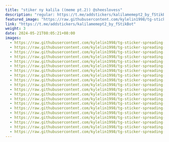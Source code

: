 ```yaml
---
title: "stiker ny kalila ((meme pt.2)) @sheeslovess"
description: "regular: https://t.me/addstickers/kalilamemept2_by_fStikBot"
featured_image: "https://raw.githubusercontent.com/kylelin1998/tg-sticker-spreading-worldwide-images/main/img/681be585-fa38-43a9-b2bd-487f665f1343.jpg"
link: "https://t.me/addstickers/kalilamemept2_by_fStikBot"
weight: 3
date: 2024-05-21T08:05:21+08:00
images:
  - https://raw.githubusercontent.com/kylelin1998/tg-sticker-spreading-worldwide-images/main/img/681be585-fa38-43a9-b2bd-487f665f1343.jpg
  - https://raw.githubusercontent.com/kylelin1998/tg-sticker-spreading-worldwide-images/main/img/ed55fb90-718f-4031-b770-f093f5300788.jpg
  - https://raw.githubusercontent.com/kylelin1998/tg-sticker-spreading-worldwide-images/main/img/2f5ec6bc-750f-41a4-82c5-a5b85e38eb81.jpg
  - https://raw.githubusercontent.com/kylelin1998/tg-sticker-spreading-worldwide-images/main/img/bec5e02f-7987-44e8-a3dd-46508df40b3b.jpg
  - https://raw.githubusercontent.com/kylelin1998/tg-sticker-spreading-worldwide-images/main/img/d53cb9c5-1f5b-4283-8b4e-c3964b55e83c.jpg
  - https://raw.githubusercontent.com/kylelin1998/tg-sticker-spreading-worldwide-images/main/img/e5b2081a-3314-4a25-a24c-272b870405bd.jpg
  - https://raw.githubusercontent.com/kylelin1998/tg-sticker-spreading-worldwide-images/main/img/8f52b5dc-2faa-42f3-bcd9-800f6ca322cb.jpg
  - https://raw.githubusercontent.com/kylelin1998/tg-sticker-spreading-worldwide-images/main/img/21059725-f98f-438f-ab32-9657f502690e.jpg
  - https://raw.githubusercontent.com/kylelin1998/tg-sticker-spreading-worldwide-images/main/img/dde07318-04bc-4d45-8d2d-c2e976cab6a0.jpg
  - https://raw.githubusercontent.com/kylelin1998/tg-sticker-spreading-worldwide-images/main/img/d96f39b8-e0d1-497b-b9ba-596d16806e43.jpg
  - https://raw.githubusercontent.com/kylelin1998/tg-sticker-spreading-worldwide-images/main/img/dcca4a65-504e-4c67-a645-07c2d6adba87.jpg
  - https://raw.githubusercontent.com/kylelin1998/tg-sticker-spreading-worldwide-images/main/img/aa20e5ae-ddfe-4961-9a0d-8f0a2d192fa3.jpg
  - https://raw.githubusercontent.com/kylelin1998/tg-sticker-spreading-worldwide-images/main/img/9144be42-e46e-41dd-bdfc-5700b90ceb73.jpg
  - https://raw.githubusercontent.com/kylelin1998/tg-sticker-spreading-worldwide-images/main/img/ca00c458-c7d8-4a75-bb0b-079665d6aee6.jpg
  - https://raw.githubusercontent.com/kylelin1998/tg-sticker-spreading-worldwide-images/main/img/0fa57035-cf4b-4678-aeec-8cef97e05f6e.jpg
  - https://raw.githubusercontent.com/kylelin1998/tg-sticker-spreading-worldwide-images/main/img/717c913a-cc9f-435f-b733-fccd3646c379.jpg
  - https://raw.githubusercontent.com/kylelin1998/tg-sticker-spreading-worldwide-images/main/img/28ffdfa5-5ccb-4f41-9eb6-b3c5b27eae60.jpg
  - https://raw.githubusercontent.com/kylelin1998/tg-sticker-spreading-worldwide-images/main/img/d31719e3-7d92-46ca-998b-dcc7343299a0.jpg
  - https://raw.githubusercontent.com/kylelin1998/tg-sticker-spreading-worldwide-images/main/img/a9b0e1b6-3277-4d49-8bd0-b0f55134e871.jpg
  - https://raw.githubusercontent.com/kylelin1998/tg-sticker-spreading-worldwide-images/main/img/b5f655b8-c549-4c9d-8239-a8006c921cb6.jpg
---
```

